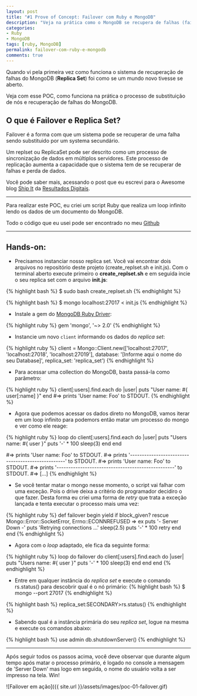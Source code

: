 ```yaml
---
layout: post
title: "#1 Prove of Concept: Failover com Ruby e MongoDB"
description: "Veja na prática como o MongoDB se recupera de falhas (failover)"
categories:
- Ruby
- MongoDB
tags: [ruby, MongoDB]
permalink: failover-com-ruby-e-mongodb
comments: true
---
```


Quando vi pela primeira vez como funciona o sistema de recuperação de falhas do
MongoDB (**Replica Set**) foi como se um mundo novo tivesse se aberto.

Veja com esse POC, como funciona na prática o processo de substituição  de nós e
recuperação de falhas do MongoDB.

## O que é Failover e Replica Set?

Failover é a forma com que um sistema pode se recuperar de uma falha sendo
substituido por um systema secundário.

Um replset ou ReplicaSet pode ser descrito como um processo de sincronização de
dados em múltiplos servidores. Este processo de replicação aumenta a capacidade
que o sistema tem de se recuperar de falhas e perda de dados.

Você pode saber mais, acessando o post que eu escrevi para o Awesome blog [Ship
It](http://shipit.resultadosdigitais.com.br/blog/alta-disponibilidade-e-tolerancia-a-falhas-com-mongodb/) da [Resultados Digitais](http://www.resultadosdigitais.com.br).

___

Para realizar este POC, eu criei um script Ruby que realiza um loop infinito lendo
os dados de um documento do MongoDB.

Todo o código que eu usei pode ser encontrado no meu
[Github](http://github.com/tchiarato)

___

## Hands-on:

- Precisamos instanciar nosso replica set. Você vai encontrar dois arquivos no
   repositório deste projeto (create_replset.sh e init.js).
   Com o terminal aberto execute primeiro o **create_replset.sh** e em seguida
   incie o seu replica set com o arquivo **init.js**:

{% highlight bash %}
$ sudo bash create_replset.sh
{% endhighlight %}

{% highlight bash %}
$ mongo localhost:27017 < init.js
{% endhighlight %}

- Instale a gem do [MongoDB Ruby Driver](https://github.com/mongodb/mongo-ruby-driver):

{% highlight ruby %}
gem 'mongo', '~> 2.0'
{% endhighlight %}

- Instancie um novo `client` informando os dados do *replica set*:

{% highlight ruby %}
client = Mongo::Client.new(['localhost:27017', 'localhost:27018', 'localhost:27019'], database: '[Informe aqui o nome do seu Database]', replica_set: 'replica_set')
{% endhighlight %}

- Para acessar uma collection do MongoDB, basta passá-la como parâmetro:

{% highlight ruby %}
client[:users].find.each do |user|
  puts "User name: #{ user[:name] }"
end
#=> prints 'User name: Foo' to STDOUT.
{% endhighlight %}

- Agora que podemos acessar os dados direto no MongoDB, vamos iterar em um loop
  infinito para podemors então matar um processo do mongo e ver como ele reage:

{% highlight ruby %}
loop do
  client[:users].find.each do |user|
    puts "Users name: #{ user }"
    puts '-' * 100
    sleep(3)
  end
end

#=> prints 'User name: Foo' to STDOUT.
#=> prints '--------------------------------------------------' to STDOUT.
#=> prints 'User name: Foo' to STDOUT.
#=> prints '--------------------------------------------------' to STDOUT.
#=> [...]
{% endhighlight %}

- Se você tentar matar o mongo nesse momento, o script vai falhar com uma
  exceção. Pois o drive deixa a critério do programador decidiro o que fazer.
  Desta forma eu criei uma forma de *retry* que trata a exceção lançada e tenta
  executar o processo mais uma vez:

{% highlight ruby %}
def failover
  begin
    yield if block_given?
  rescue Mongo::Error::SocketError, Errno::ECONNREFUSED => ex
    puts '- Server Down -'
    puts 'Retrying connections ...'
    sleep(2.5)
    puts '-' * 100
    retry
  end
end
{% endhighlight %}

- Agora com o *loop* adaptado, ele fica da seguinte forma:

{% highlight ruby %}
loop do
  failover do
    client[:users].find.each do |user|
      puts "Users name: #{ user }"
      puts '-' * 100
      sleep(3)
    end
  end
end
{% endhighlight %}

- Entre em qualquer instância do *replica set* e execute o comando rs.status()
  para descobrir qual é o nó primário:
{% highlight bash %}
$ mongo --port 27017
{% endhighlight %}

{% highlight bash %}
replica_set:SECONDARY>rs.status()
{% endhighlight %}

- Sabendo qual é a instância primária do seu *replica set*, logue na mesma e
  execute os comandos abaixo:

{% highlight bash %}
use admin
db.shutdownServer()
{% endhighlight %}

___

Após seguir todos os passos acima, você deve observar que durante algum tempo
após matar o processo primário, é logado no console a mensagem de 'Server Down'
mas logo em seguida, o nome do usuário volta a ser impresso na tela. Win!

![Failover em ação]({{ site.url  }}/assets/images/poc-01-failover.gif)
